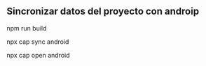 ## Sincronizar datos del proyecto con androip
npm run build

npx cap sync android

npx cap open android
